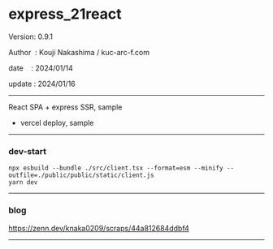 ﻿# express_21react

 Version: 0.9.1

 Author  : Kouji Nakashima / kuc-arc-f.com

 date    : 2024/01/14

 update : 2024/01/16 

***

React SPA + express SSR, sample

* vercel deploy, sample
***
### dev-start

```
npx esbuild --bundle ./src/client.tsx --format=esm --minify --outfile=./public/public/static/client.js
yarn dev
```
***
### blog

https://zenn.dev/knaka0209/scraps/44a812684ddbf4

***

